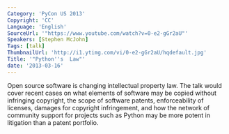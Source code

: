 ```yaml
---
Category: 'PyCon US 2013'
Copyright: 'CC'
Language: 'English'
SourceUrl: '"https://www.youtube.com/watch?v=0-e2-gGr2aU"'
Speakers: [Stephen McJohn]
Tags: [talk]
ThumbnailUrl: 'http://i1.ytimg.com/vi/0-e2-gGr2aU/hqdefault.jpg'
Title: '"Python''s  Law"'
date: '2013-03-16'
---
```

Open source software is changing intellectual property law. The talk would cover recent cases on what elements of software may be copied without infringing copyright,  the scope of software patents, enforceability of licenses, damages for copyright infringement, and how the network of community support for projects such as Python may be more potent in litigation than a patent portfolio.